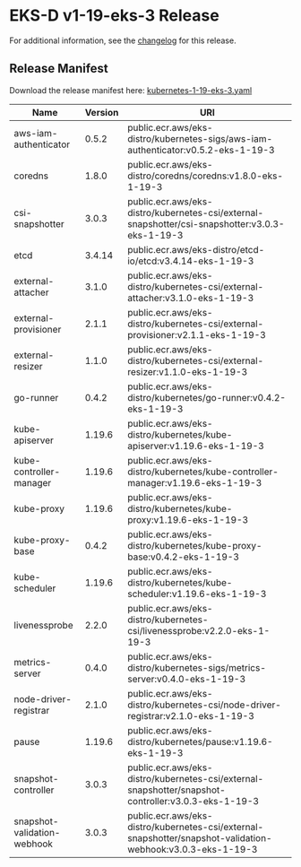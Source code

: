 # EKS-D v1-19-eks-3 Release

For additional information, see the [changelog](CHANGELOG-v1-19-eks-3.md) for this release.

## Release Manifest
Download the release manifest here: [kubernetes-1-19-eks-3.yaml](https://distro.eks.amazonaws.com/kubernetes-1-19/kubernetes-1-19-eks-3.yaml)

| Name | Version | URI |
|------|---------|-----|
| aws-iam-authenticator | 0.5.2 | public.ecr.aws/eks-distro/kubernetes-sigs/aws-iam-authenticator:v0.5.2-eks-1-19-3 |
| coredns | 1.8.0 | public.ecr.aws/eks-distro/coredns/coredns:v1.8.0-eks-1-19-3 |
| csi-snapshotter | 3.0.3 | public.ecr.aws/eks-distro/kubernetes-csi/external-snapshotter/csi-snapshotter:v3.0.3-eks-1-19-3 |
| etcd | 3.4.14 | public.ecr.aws/eks-distro/etcd-io/etcd:v3.4.14-eks-1-19-3 |
| external-attacher | 3.1.0 | public.ecr.aws/eks-distro/kubernetes-csi/external-attacher:v3.1.0-eks-1-19-3 |
| external-provisioner | 2.1.1 | public.ecr.aws/eks-distro/kubernetes-csi/external-provisioner:v2.1.1-eks-1-19-3 |
| external-resizer | 1.1.0 | public.ecr.aws/eks-distro/kubernetes-csi/external-resizer:v1.1.0-eks-1-19-3 |
| go-runner | 0.4.2 | public.ecr.aws/eks-distro/kubernetes/go-runner:v0.4.2-eks-1-19-3 |
| kube-apiserver | 1.19.6 | public.ecr.aws/eks-distro/kubernetes/kube-apiserver:v1.19.6-eks-1-19-3 |
| kube-controller-manager | 1.19.6 | public.ecr.aws/eks-distro/kubernetes/kube-controller-manager:v1.19.6-eks-1-19-3 |
| kube-proxy | 1.19.6 | public.ecr.aws/eks-distro/kubernetes/kube-proxy:v1.19.6-eks-1-19-3 |
| kube-proxy-base | 0.4.2 | public.ecr.aws/eks-distro/kubernetes/kube-proxy-base:v0.4.2-eks-1-19-3 |
| kube-scheduler | 1.19.6 | public.ecr.aws/eks-distro/kubernetes/kube-scheduler:v1.19.6-eks-1-19-3 |
| livenessprobe | 2.2.0 | public.ecr.aws/eks-distro/kubernetes-csi/livenessprobe:v2.2.0-eks-1-19-3 |
| metrics-server | 0.4.0 | public.ecr.aws/eks-distro/kubernetes-sigs/metrics-server:v0.4.0-eks-1-19-3 |
| node-driver-registrar | 2.1.0 | public.ecr.aws/eks-distro/kubernetes-csi/node-driver-registrar:v2.1.0-eks-1-19-3 |
| pause | 1.19.6 | public.ecr.aws/eks-distro/kubernetes/pause:v1.19.6-eks-1-19-3 |
| snapshot-controller | 3.0.3 | public.ecr.aws/eks-distro/kubernetes-csi/external-snapshotter/snapshot-controller:v3.0.3-eks-1-19-3 |
| snapshot-validation-webhook | 3.0.3 | public.ecr.aws/eks-distro/kubernetes-csi/external-snapshotter/snapshot-validation-webhook:v3.0.3-eks-1-19-3 |
